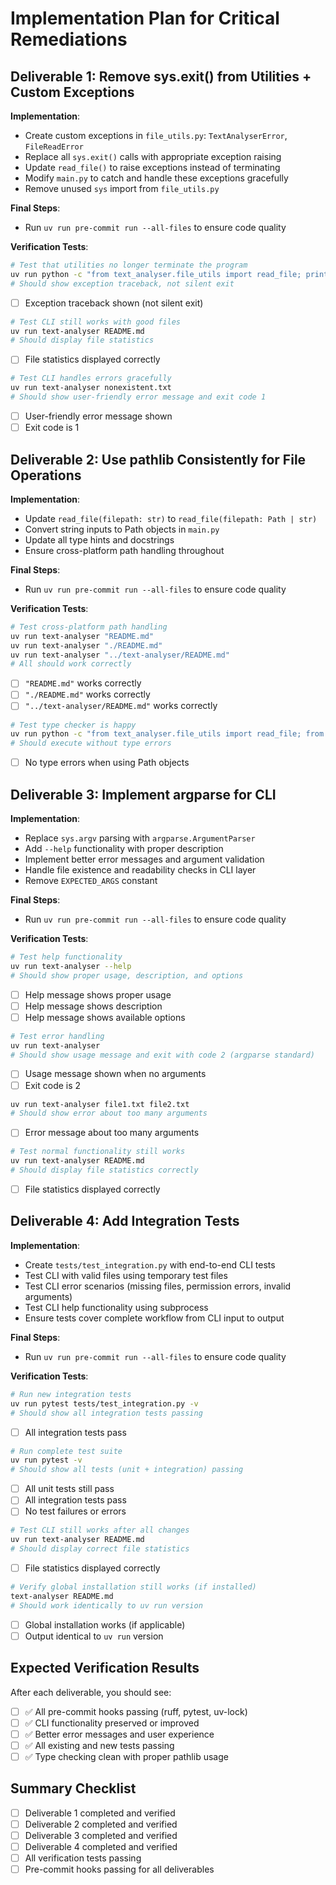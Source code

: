 # Implementation Plan for Critical Remediations

## Deliverable 1: Remove sys.exit() from Utilities + Custom Exceptions

**Implementation**:
- Create custom exceptions in `file_utils.py`: `TextAnalyserError`, `FileReadError`
- Replace all `sys.exit()` calls with appropriate exception raising
- Update `read_file()` to raise exceptions instead of terminating
- Modify `main.py` to catch and handle these exceptions gracefully
- Remove unused `sys` import from `file_utils.py`

**Final Steps**:
- Run `uv run pre-commit run --all-files` to ensure code quality

**Verification Tests**:
```bash
# Test that utilities no longer terminate the program
uv run python -c "from text_analyser.file_utils import read_file; print('Testing...'); read_file('nonexistent.txt')"
# Should show exception traceback, not silent exit
```
- [ ] Exception traceback shown (not silent exit)

```bash
# Test CLI still works with good files
uv run text-analyser README.md
# Should display file statistics
```
- [ ] File statistics displayed correctly

```bash
# Test CLI handles errors gracefully  
uv run text-analyser nonexistent.txt
# Should show user-friendly error message and exit code 1
```
- [ ] User-friendly error message shown
- [ ] Exit code is 1

## Deliverable 2: Use pathlib Consistently for File Operations

**Implementation**:
- Update `read_file(filepath: str)` to `read_file(filepath: Path | str)`
- Convert string inputs to Path objects in `main.py`
- Update all type hints and docstrings
- Ensure cross-platform path handling throughout

**Final Steps**:
- Run `uv run pre-commit run --all-files` to ensure code quality

**Verification Tests**:
```bash
# Test cross-platform path handling
uv run text-analyser "README.md"
uv run text-analyser "./README.md"  
uv run text-analyser "../text-analyser/README.md"
# All should work correctly
```
- [ ] `"README.md"` works correctly
- [ ] `"./README.md"` works correctly  
- [ ] `"../text-analyser/README.md"` works correctly

```bash
# Test type checker is happy
uv run python -c "from text_analyser.file_utils import read_file; from pathlib import Path; read_file(Path('README.md'))"
# Should execute without type errors
```
- [ ] No type errors when using Path objects

## Deliverable 3: Implement argparse for CLI

**Implementation**:
- Replace `sys.argv` parsing with `argparse.ArgumentParser`
- Add `--help` functionality with proper description
- Implement better error messages and argument validation
- Handle file existence and readability checks in CLI layer
- Remove `EXPECTED_ARGS` constant

**Final Steps**:
- Run `uv run pre-commit run --all-files` to ensure code quality

**Verification Tests**:
```bash
# Test help functionality
uv run text-analyser --help
# Should show proper usage, description, and options
```
- [ ] Help message shows proper usage
- [ ] Help message shows description
- [ ] Help message shows available options

```bash
# Test error handling
uv run text-analyser
# Should show usage message and exit with code 2 (argparse standard)
```
- [ ] Usage message shown when no arguments
- [ ] Exit code is 2

```bash
uv run text-analyser file1.txt file2.txt  
# Should show error about too many arguments
```
- [ ] Error message about too many arguments

```bash
# Test normal functionality still works
uv run text-analyser README.md
# Should display file statistics correctly
```
- [ ] File statistics displayed correctly

## Deliverable 4: Add Integration Tests

**Implementation**:
- Create `tests/test_integration.py` with end-to-end CLI tests
- Test CLI with valid files using temporary test files
- Test CLI error scenarios (missing files, permission errors, invalid arguments)
- Test CLI help functionality using subprocess
- Ensure tests cover complete workflow from CLI input to output

**Final Steps**:
- Run `uv run pre-commit run --all-files` to ensure code quality

**Verification Tests**:
```bash
# Run new integration tests
uv run pytest tests/test_integration.py -v
# Should show all integration tests passing
```
- [ ] All integration tests pass

```bash
# Run complete test suite
uv run pytest -v
# Should show all tests (unit + integration) passing
```
- [ ] All unit tests still pass
- [ ] All integration tests pass
- [ ] No test failures or errors

```bash
# Test CLI still works after all changes
uv run text-analyser README.md
# Should display correct file statistics
```
- [ ] File statistics displayed correctly

```bash
# Verify global installation still works (if installed)
text-analyser README.md
# Should work identically to uv run version
```
- [ ] Global installation works (if applicable)
- [ ] Output identical to `uv run` version

## Expected Verification Results
After each deliverable, you should see:
- [ ] ✅ All pre-commit hooks passing (ruff, pytest, uv-lock)
- [ ] ✅ CLI functionality preserved or improved
- [ ] ✅ Better error messages and user experience
- [ ] ✅ All existing and new tests passing
- [ ] ✅ Type checking clean with proper pathlib usage

## Summary Checklist
- [ ] Deliverable 1 completed and verified
- [ ] Deliverable 2 completed and verified
- [ ] Deliverable 3 completed and verified
- [ ] Deliverable 4 completed and verified
- [ ] All verification tests passing
- [ ] Pre-commit hooks passing for all deliverables